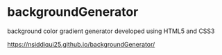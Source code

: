 # backgroundGenerator
background color gradient generator developed using HTML5 and CSS3

https://nsiddiqui25.github.io/backgroundGenerator/
